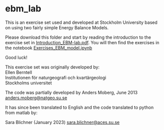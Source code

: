 # ebm_lab

This is an exercise set used and developed at Stockholm University based on using two fairly simple Energy Balance Models. 

Please download this folder and start by reading the introduction to the exercise set in [Introduction_EBM-lab.pdf](Introduction_EBM-lab.pdf).
You will then find the exercises in the notebook [Exercises_EBM_model.ipynb](Exercises_EBM_model.ipynb)

Good luck! 

This exercise set was originally developed by: <br/>
Ellen Berntell <br/>
Institutionen för naturgeografi och kvartärgeologi <br/>
Stockholms universitet <br/>

The code was partially developed by Anders Moberg, June 2013<br/>
anders.moberg@natgeo.su.se

It has since been translated to English and the code translated to python from matlab by:

Sara Blichner (January 2023)
sara.blichner@aces.su.se
